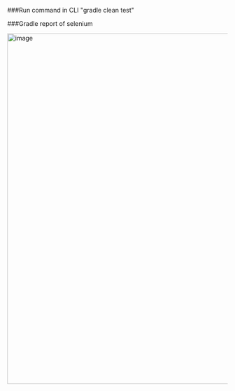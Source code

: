 ###Run command in CLI "gradle clean test"

###Gradle report of selenium

<img width="865" height="802" alt="image" src="https://github.com/user-attachments/assets/44c5c553-a6dd-4f88-9029-cd7f19d72d5d" />

